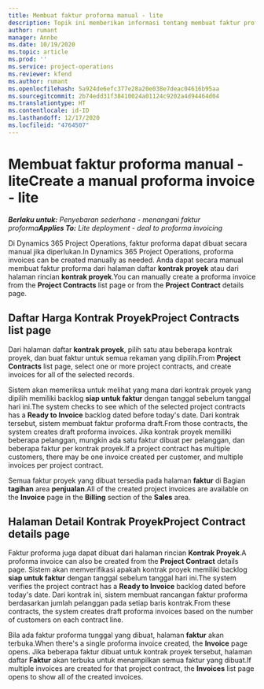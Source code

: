 ```yaml
---
title: Membuat faktur proforma manual - lite
description: Topik ini memberikan informasi tentang membuat faktur proforma manual di Project Operations.
author: rumant
manager: Annbe
ms.date: 10/19/2020
ms.topic: article
ms.prod: ''
ms.service: project-operations
ms.reviewer: kfend
ms.author: rumant
ms.openlocfilehash: 5a924de6efc377e28a20e038e7deac04616b95aa
ms.sourcegitcommit: 2b74edd31f38410024a01124c9202a4d94464d04
ms.translationtype: HT
ms.contentlocale: id-ID
ms.lasthandoff: 12/17/2020
ms.locfileid: "4764507"
---
```

# <a name="create-a-manual-proforma-invoice---lite"></a><span data-ttu-id="c17d1-103">Membuat faktur proforma manual - lite</span><span class="sxs-lookup"><span data-stu-id="c17d1-103">Create a manual proforma invoice - lite</span></span>

<span data-ttu-id="c17d1-104">_**Berlaku untuk:** Penyebaran sederhana - menangani faktur proforma_</span><span class="sxs-lookup"><span data-stu-id="c17d1-104">_**Applies To:** Lite deployment - deal to proforma invoicing_</span></span>

<span data-ttu-id="c17d1-105">Di Dynamics 365 Project Operations, faktur proforma dapat dibuat secara manual jika diperlukan.</span><span class="sxs-lookup"><span data-stu-id="c17d1-105">In Dynamics 365 Project Operations, proforma invoices can be created manually as needed.</span></span> <span data-ttu-id="c17d1-106">Anda dapat secara manual membuat faktur proforma dari halaman daftar **kontrak proyek** atau dari halaman rincian **kontrak proyek**.</span><span class="sxs-lookup"><span data-stu-id="c17d1-106">You can manually create a proforma invoice from the **Project Contracts** list page or from the **Project Contract** details page.</span></span>

##  <a name="project-contracts-list-page"></a><span data-ttu-id="c17d1-107">Daftar Harga Kontrak Proyek</span><span class="sxs-lookup"><span data-stu-id="c17d1-107">Project Contracts list page</span></span>

<span data-ttu-id="c17d1-108">Dari halaman daftar **kontrak proyek**, pilih satu atau beberapa kontrak proyek, dan buat faktur untuk semua rekaman yang dipilih.</span><span class="sxs-lookup"><span data-stu-id="c17d1-108">From **Project Contracts** list page, select one or more project contracts, and create invoices for all of the selected records.</span></span>

<span data-ttu-id="c17d1-109">Sistem akan memeriksa untuk melihat yang mana dari kontrak proyek yang dipilih memiliki backlog **siap untuk faktur** dengan tanggal sebelum tanggal hari ini.</span><span class="sxs-lookup"><span data-stu-id="c17d1-109">The system checks to see which of the selected project contracts has a **Ready to Invoice** backlog dated before today's date.</span></span> <span data-ttu-id="c17d1-110">Dari kontrak tersebut, sistem membuat faktur proforma draft.</span><span class="sxs-lookup"><span data-stu-id="c17d1-110">From those contracts, the system creates draft proforma invoices.</span></span> <span data-ttu-id="c17d1-111">Jika kontrak proyek memiliki beberapa pelanggan, mungkin ada satu faktur dibuat per pelanggan, dan beberapa faktur per kontrak proyek.</span><span class="sxs-lookup"><span data-stu-id="c17d1-111">If a project contract has multiple customers, there may be one invoice created per customer, and multiple invoices per project contract.</span></span>

<span data-ttu-id="c17d1-112">Semua faktur proyek yang dibuat tersedia pada halaman **faktur** di Bagian **tagihan** area **penjualan**.</span><span class="sxs-lookup"><span data-stu-id="c17d1-112">All of the created project invoices are available on the **Invoice** page in the **Billing** section of the **Sales** area.</span></span>

## <a name="project-contract-details-page"></a><span data-ttu-id="c17d1-113">Halaman Detail Kontrak Proyek</span><span class="sxs-lookup"><span data-stu-id="c17d1-113">Project Contract details page</span></span>

<span data-ttu-id="c17d1-114">Faktur proforma juga dapat dibuat dari halaman rincian **Kontrak Proyek**.</span><span class="sxs-lookup"><span data-stu-id="c17d1-114">A proforma invoice can also be created from the **Project Contract** details page.</span></span> <span data-ttu-id="c17d1-115">Sistem akan memverifikasi apakah kontrak proyek memiliki backlog **siap untuk faktur** dengan tanggal sebelum tanggal hari ini.</span><span class="sxs-lookup"><span data-stu-id="c17d1-115">The system verifies the project contract has a **Ready to Invoice** backlog dated before today's date.</span></span> <span data-ttu-id="c17d1-116">Dari kontrak ini, sistem membuat rancangan faktur proforma berdasarkan jumlah pelanggan pada setiap baris kontrak.</span><span class="sxs-lookup"><span data-stu-id="c17d1-116">From these contracts, the system creates draft proforma invoices based on the number of customers on each contract line.</span></span>

<span data-ttu-id="c17d1-117">Bila ada faktur proforma tunggal yang dibuat, halaman **faktur** akan terbuka.</span><span class="sxs-lookup"><span data-stu-id="c17d1-117">When there's a single proforma invoice created, the **Invoice** page opens.</span></span> <span data-ttu-id="c17d1-118">Jika beberapa faktur dibuat untuk kontrak proyek tersebut, halaman daftar **Faktur** akan terbuka untuk menampilkan semua faktur yang dibuat.</span><span class="sxs-lookup"><span data-stu-id="c17d1-118">If multiple invoices are created for that project contract, the **Invoices** list page opens to show all of the created invoices.</span></span>
